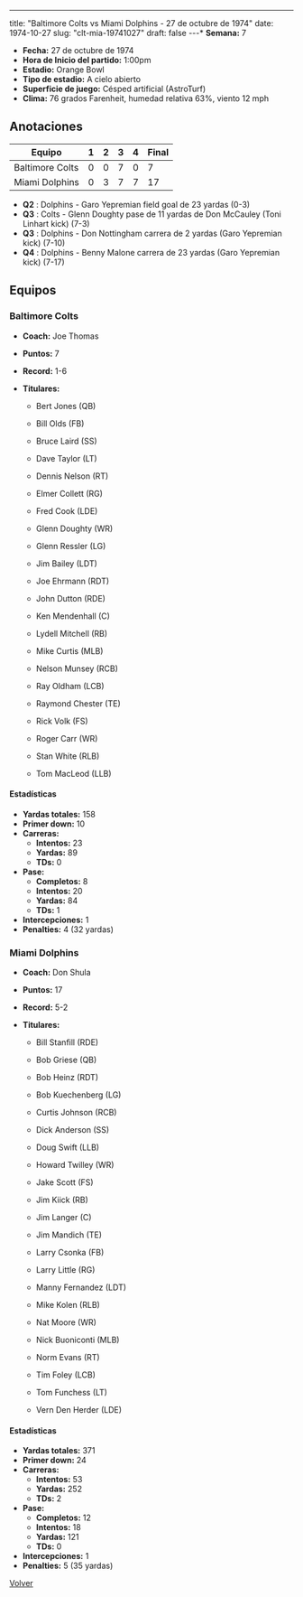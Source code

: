 ---
title: "Baltimore Colts vs Miami Dolphins - 27 de octubre de 1974"
date: 1974-10-27
slug: "clt-mia-19741027"
draft: false
---* **Semana:** 7
* **Fecha:** 27 de octubre de 1974
* **Hora de Inicio del partido:** 1:00pm
* **Estadio:** Orange Bowl
* **Tipo de estadio:** A cielo abierto
* **Superficie de juego:** Césped artificial (AstroTurf)
* **Clima:** 76 grados Farenheit, humedad relativa 63%, viento 12 mph




## Anotaciones
| Equipo | 1 | 2 | 3 | 4 | Final |
|--------|---|---|---|---|-------|
| Baltimore Colts  | 0 | 0 | 7 | 0  | 7 |
| Miami Dolphins  | 0 | 3 | 7 | 7  | 17 |
* **Q2** : Dolphins - Garo Yepremian field goal de 23 yardas (0-3)
* **Q3** : Colts - Glenn Doughty pase de 11 yardas de Don McCauley (Toni Linhart kick) (7-3)
* **Q3** : Dolphins - Don Nottingham carrera de 2 yardas (Garo Yepremian kick) (7-10)
* **Q4** : Dolphins - Benny Malone carrera de 23 yardas (Garo Yepremian kick) (7-17)


## Equipos


### Baltimore Colts
* **Coach:** Joe Thomas
* **Puntos:** 7
* **Record:** 1-6
* **Titulares:** 

  * Bert Jones (QB) 

  * Bill Olds (FB) 

  * Bruce Laird (SS) 

  * Dave Taylor (LT) 

  * Dennis Nelson (RT) 

  * Elmer Collett (RG) 

  * Fred Cook (LDE) 

  * Glenn Doughty (WR) 

  * Glenn Ressler (LG) 

  * Jim Bailey (LDT) 

  * Joe Ehrmann (RDT) 

  * John Dutton (RDE) 

  * Ken Mendenhall (C) 

  * Lydell Mitchell (RB) 

  * Mike Curtis (MLB) 

  * Nelson Munsey (RCB) 

  * Ray Oldham (LCB) 

  * Raymond Chester (TE) 

  * Rick Volk (FS) 

  * Roger Carr (WR) 

  * Stan White (RLB) 

  * Tom MacLeod (LLB) 

#### Estadísticas
* **Yardas totales:** 158
* **Primer down:** 10
* **Carreras:**
  * **Intentos:** 23
  * **Yardas:** 89
  * **TDs:** 0
* **Pase:**
  * **Completos:** 8
  * **Intentos:** 20
  * **Yardas:** 84
  * **TDs:** 1
* **Intercepciones:** 1
* **Penalties:** 4 (32 yardas)

### Miami Dolphins
* **Coach:** Don Shula
* **Puntos:** 17
* **Record:** 5-2
* **Titulares:** 

  * Bill Stanfill (RDE) 

  * Bob Griese (QB) 

  * Bob Heinz (RDT) 

  * Bob Kuechenberg (LG) 

  * Curtis Johnson (RCB) 

  * Dick Anderson (SS) 

  * Doug Swift (LLB) 

  * Howard Twilley (WR) 

  * Jake Scott (FS) 

  * Jim Kiick (RB) 

  * Jim Langer (C) 

  * Jim Mandich (TE) 

  * Larry Csonka (FB) 

  * Larry Little (RG) 

  * Manny Fernandez (LDT) 

  * Mike Kolen (RLB) 

  * Nat Moore (WR) 

  * Nick Buoniconti (MLB) 

  * Norm Evans (RT) 

  * Tim Foley (LCB) 

  * Tom Funchess (LT) 

  * Vern Den Herder (LDE) 

#### Estadísticas
* **Yardas totales:** 371
* **Primer down:** 24
* **Carreras:**
  * **Intentos:** 53
  * **Yardas:** 252
  * **TDs:** 2
* **Pase:**
  * **Completos:** 12
  * **Intentos:** 18
  * **Yardas:** 121
  * **TDs:** 0
* **Intercepciones:** 1
* **Penalties:** 5 (35 yardas)


[Volver](/historia/1974)
